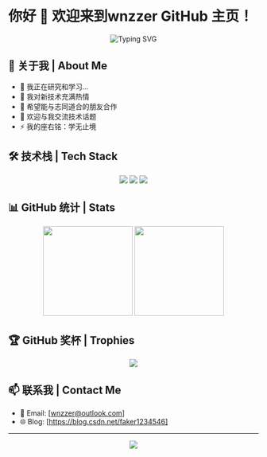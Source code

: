 # 你好 👋 欢迎来到wnzzer GitHub 主页！

<div align="center">
  <img src="https://readme-typing-svg.herokuapp.com?font=Fira+Code&pause=1000&color=2196F3&center=true&vCenter=true&width=435&lines=热爱编程;热爱学习;永远保持好奇心" alt="Typing SVG" />
</div>

## 🌈 关于我 | About Me

- 🔭 我正在研究和学习...
- 🌱 我对新技术充满热情
- 👯 希望能与志同道合的朋友合作
- 💬 欢迎与我交流技术话题
- ⚡ 我的座右铭：学无止境

## 🛠️ 技术栈 | Tech Stack

<div align="center">
  <img src="https://img.shields.io/badge/-Go-00ADD8?style=flat-square&logo=go&logoColor=white" />
  <img src="https://img.shields.io/badge/-Java-007396?style=flat-square&logo=java&logoColor=white" />
  <img src="https://img.shields.io/badge/-Vue.js-4FC08D?style=flat-square&logo=vue.js&logoColor=white" />

  <!-- 你可以根据自己的技术栈添加更多徽章 -->
</div>

## 📊 GitHub 统计 | Stats

<div align="center">
  <img height="180em" src="https://github-readme-stats.vercel.app/api?username=wnzzer&show_icons=true&theme=tokyonight" />
  <img height="180em" src="https://github-readme-stats.vercel.app/api/top-langs/?username=wnzzer&layout=compact&theme=tokyonight" />
</div>

## 🏆 GitHub 奖杯 | Trophies

<div align="center">
  <img src="https://github-profile-trophy.vercel.app/?username=wnzzer&theme=nord&column=8" />
</div>

## 📫 联系我 | Contact Me

- 📧 Email: [wnzzer@outlook.com]
- 🌐 Blog: [https://blog.csdn.net/faker1234546]
<!-- 你可以添加其他社交媒体链接 -->

---

<div align="center">
  <img src="https://profile-counter.glitch.me/wnzzer/count.svg" />
</div>

